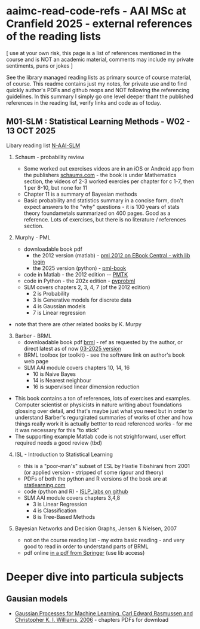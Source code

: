 # aaimc-read-code-refs - AAI MSc at Cranfield 2025 - external references of the reading lists

[ use at your own risk, this page is a list of references mentioned in the course and is NOT an academic material, comments may include my private sentiments, puns or jokes ] 

See the library managed reading lists as primary source of course material, of course. This readme contains just my notes, for private use and to find quickly author's PDFs and github reops and NOT following the referencing guidelines. In this summary I simply go one level deeper thant the published references in the reading list, verify links and code as of today.

## M01-SLM : Statistical Learning Methods - W02 - 13 OCT 2025

Libary reading list [N-AAI-SLM](https://rl.talis.com/3/cranfield/lists/6600DDA5-EB4C-70FA-0D43-D8F665F9BC18.html?lang=en-GB)

1. Schaum - probability review
   - Some worked out exercises videos are in an iOS or Android app from the publishers [schaums.com](https://www.mheducation.com/highered/campaigns/schaums-outlines.html) - the book is under Mathematics section, the videos of 2-3 worked exercies per chapter for c 1-7, then 1 per 8-10, but none for 11
   - Chapter 11 is a summary of Bayesian methods
   - Basic probability and statistics summary in a concise form, don't expect answers to the "why" questions - it is 100 years of stats theory foundametals summarized on 400 pages. Good as a reference. Lots of exercises, but there is no literature / references section.
     
2. Murphy - PML
   - downloadable book pdf
     - the 2012 version (matlab) - [pml 2012 on EBook Central - with lib login](https://ebookcentral.proquest.com/lib/cranfield/detail.action?docID=3339490)
     - the 2025 version (python) - [pml-book](https://probml.github.io/pml-book/book1.html)
   - code in Matlab - the 2012 edition -- [PMTK](https://github.com/probml/pmtk3)
   - code in Python - the 202x edition - [pyprobml](https://github.com/probml/pyprobml)
   - SLM covers chapters 2, 3, 4, 7 (of the 2012 edition)
     - 2 is Probability
     - 3 is Generative models for discrete data
     - 4 is Gaussian models
     - 7 is Linear regression
  - note that there are other related books by K. Murpy

3. Barber - BRML
   - downloadable book pdf [brml](http://www.cs.ucl.ac.uk/staff/d.barber/brml/) - ref as requested by the author, or direct latest as of now [03-2025 version](http://web4.cs.ucl.ac.uk/staff/D.Barber/textbook/180325.pdf)
   - BRML toolbox (or toolkit) - see the software link on author's book web page
   - SLM AAI module covers chapters 10, 14, 16
     - 10 is Naive Bayes
     - 14 is Nearest neighbour
     - 16 is supervised linear dimension reduction
  - This book contains a ton of references, lots of exercises and examples. Computer scientist or physicists in nature writing about foundations glossing over detail, and that's maybe just what you need but in order to understand Barber's regurgirated summaries of works of other and how things really work it is actually bettter to read referenced works - for me it was necessary for this "to stick"
  - The supporting example Matlab code is not strighforward, user effort required needs a good review (tbd)

4. ISL - Introduction to Statistical Learning
   - this is a "poor-man's" subset of ESL by Hastie Tibshirani from 2001 (or applied version - stripped of some rigour and theory)
   - PDFs of both the python and R versions of the book are at [statlearning.com](https://www.statlearning.com/)
   - code (python and R) - [ISLP_labs on github](https://github.com/intro-stat-learning/ISLP_labs)
   - SLM AAI module covers chapters 3,4,8
     - 3 is Linear Regression
     - 4 is Classification
     - 8 is Tree-Based Methods

5. Bayesian Networks and Decision Graphs, Jensen & Nielsen, 2007

   - not on the course reading list - my extra basic reading - and very good to read in order to understand parts of BRML
   - pdf online [in a pdf from Springer](https://link.springer.com/book/10.1007/978-0-387-68282-2) (use lib access)
  
# Deeper dive into particula subjects
## Gausian models

- [Gaussian Processes for Machine Learning, Carl Edward Rasmussen and Christopher K. I. Williams, 2006](https://gaussianprocess.org/gpml/) - chapters PDFs for download 

